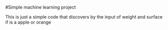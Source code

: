 #Simple machine learning project 

This is just a simple code that discovers by the input of weight and surface if is a apple or orange